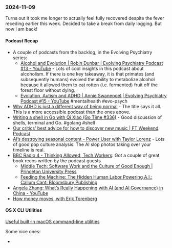 ### 2024-11-09
Turns out it took me longer to actually feel fully recovered despite the fever receding earlier this week. Decided to take a break from daily logging. But now I am back!

#### Podcast Recap
- A couple of podcasts from the backlog, in the Evolving Psychiatry series:
	- [Alcohol and Evolution | Robin Dunbar | Evolving Psychiatry Podcast #13 - YouTube](https://www.youtube.com/watch?v=Q9fqVmR_YiI) - Lots of cool insights in this podcast about alcoholism. If there is one key takeaway, it is that primates (and subsequently humans) evolved the ability to metabolize alcohol because it allowed them to eat rotten (i.e. fermented) fruit off the forest floor without dying.
	- [Evolution, Autism and ADHD | Annie Swanepoel | Evolving Psychiatry Podcast #15 - YouTube](https://www.youtube.com/watch?v=iHbKSX75iOo) #mentalhealth #evo-psych 
- [Why ADHD is just a different way of being normal](https://www.economist.com/podcasts/2024/11/06/why-adhd-is-just-a-different-way-of-being-normal) - The title says it all. This is a more accessible podcast than the ones above.
- [Writing a shell in Go with Qi Xiao (Go Time #336)](https://changelog.com/gotime/336) - Good discussion of shells, terminal and Go. #golang #shell
- [Our critics’ best advice for how to discover new music | FT Weekend Podcast](https://www.ft.com/content/1ddb02f1-5ffd-46d8-9f80-6543015db071)
- [AI’s destroying seasonal content - Power User with Taylor Lorenz](https://www.listennotes.com/podcasts/power-user-with/ais-destroying-seasonal-loyBCspa372/) - Lots of good pop culture analysis. The AI slop photos taking over your timeline is real.
- [BBC Radio 4 - Thinking Allowed, Tech Workers](https://www.bbc.co.uk/programmes/m0024ngr): Got a couple of great book recos written by the podcast guests
	- [Middle Tech: Software Work and the Culture of Good Enough | Princeton University Press](https://press.princeton.edu/books/paperback/9780691257167/middle-tech)
	- [Feeding the Machine: The Hidden Human Labor Powering A.I.: Callum Cant: Bloomsbury Publishing](https://www.bloomsbury.com/us/feeding-the-machine-9781639734979/)
- [Angela Zhang: What’s Really Happening with AI (and AI Governance) in China - YouTube](https://www.youtube.com/watch?v=gEWcgWerIRk)
- [How money moves, with Erik Torenberg](https://www.complexsystemspodcast.com/episodes/money-movement-erik-torenberg/)

#### OS X CLI Utilities
[Useful built-in macOS command-line utilities](https://weiyen.net/articles/useful-macos-cmd-line-utilities)

Some nice ones:

- 